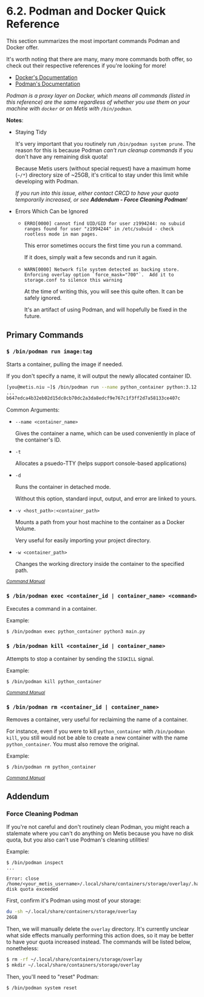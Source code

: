 # 6.2. Podman and Docker Quick Reference

This section summarizes the most important commands Podman and Docker offer.

It's worth noting that there are many, many more commands both offer, so check out their respective references if you're looking for more!
* [Docker's Documentation](https://docs.docker.com/)
* [Podman's Documentation](https://docs.podman.io/)

*Podman is a proxy layer on Docker, which means all commands (listed in this reference) are the same regardless of whether you use them on your machine with `docker` or on Metis with `/bin/podman`.*

**Notes**:
* Staying Tidy

    It's very important that you routinely run `/bin/podman system prune`. The reason for this is because Podman *can't run cleanup commands* if you don't have any remaining disk quota!

    Because Metis users (without special request) have a maximum home (`~/*`) directory size of ~25GB, it's critical to stay under this limit while developing with Podman.

    *If you run into this issue, either contact CRCD to have your quota temporarily increased, or see **Addendum - Force Cleaning Podman**!*
* Errors Which Can be Ignored

    * ```ERRO[0000] cannot find UID/GID for user z1994244: no subuid ranges found for user "z1994244" in /etc/subuid - check rootless mode in man pages.```

        This error sometimes occurs the first time you run a command.

        If it does, simply wait a few seconds and run it again.

    * ```WARN[0000] Network file system detected as backing store.  Enforcing overlay option `force_mask="700"`.  Add it to storage.conf to silence this warning```

        At the time of writing this, you will see this quite often. It can be safely ignored.

        It's an artifact of using Podman, and will hopefully be fixed in the future.

## Primary Commands
### `$ /bin/podman run image:tag`
Starts a container, pulling the image if needed.

If you don't specify a name, it will output the newly allocated container ID.

```bash
[you@metis.niu ~]$ /bin/podman run --name python_container python:3.12.5-bookworm
...
b647edca4b32eb02d15dc8cb70dc2a3da8edcf9e767c1f3ff2d7a58133ce407c
```

Common Arguments:
* `--name <container_name>`

    Gives the container a name, which can be used conveniently in place of the container's ID.
* `-t`

    Allocates a psuedo-TTY (helps support console-based applications)
* `-d`

    Runs the container in detached mode.

    Without this option, standard input, output, and error are linked to yours.
* `-v <host_path>:<container_path>`

    Mounts a path from your host machine to the container as a Docker Volume.

    Very useful for easily importing your project directory.
* `-w <container_path>`

    Changes the working directory inside the container to the specified path.

<small>*[Command Manual](https://docs.podman.io/en/latest/markdown/podman-run.1.html)*</small>

### `$ /bin/podman exec <container_id | container_name> <command>`
Executes a command in a container.

Example:
```bash
$ /bin/podman exec python_container python3 main.py
```

### `$ /bin/podman kill <container_id | container_name>`
Attempts to stop a container by sending the `SIGKILL` signal.

Example:
```bash
$ /bin/podman kill python_container
```

<small>*[Command Manual](https://docs.podman.io/en/latest/markdown/podman-kill.1.html)*</small>

### `$ /bin/podman rm <container_id | container_name>`
Removes a container, very useful for reclaiming the name of a container.

For instance, even if you were to kill `python_container` with `/bin/podman kill`, you still would not be able to create a new container with the name `python_container`. You must also remove the original.

Example:
```bash
$ /bin/podman rm python_container
```

<small>*[Command Manual](https://docs.podman.io/en/latest/markdown/podman-rm.1.html)*</small>

## Addendum
### Force Cleaning Podman
If you're not careful and don't routinely clean Podman, you might reach a stalemate where you can't do anything on Metis because you have no disk quota, but you also can't use Podman's cleaning utilities!

Example:
```
$ /bin/podman inspect
...

Error: close /home/<your_metis_username>/.local/share/containers/storage/overlay/.has_mount_program: disk quota exceeded
```

First, confirm it's Podman using most of your storage:
```bash
du -sh ~/.local/share/containers/storage/overlay
26GB
```

Then, we will manually delete the `overlay` directory. It's currently unclear what side effects manually performing this action does, so it may be better to have your quota increased instead. The commands will be listed below, nonetheless:
```bash
$ rm -rf ~/.local/share/containers/storage/overlay
$ mkdir ~/.local/share/containers/storage/overlay
```

Then, you'll need to "reset" Podman:
```bash
$ /bin/podman system reset
```